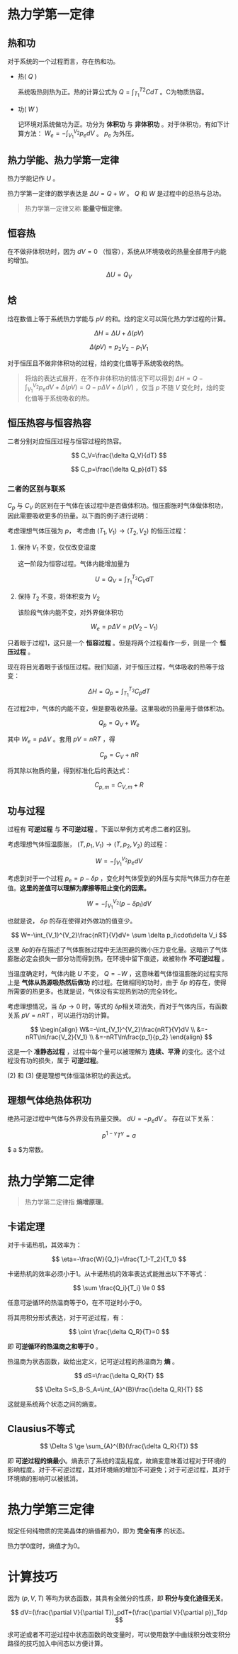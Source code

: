 # 热力学第一定律

## 热和功

对于系统的一个过程而言，存在热和功。

* 热( $Q$ )

    系统吸热则热为正。热的计算公式为 $Q=\int_{T_1}^{T2}CdT$ 。C为物质热容。

* 功( $W$ )

    记环境对系统做功为正。功分为 **体积功** 与 **非体积功** 。对于体积功，有如下计算方法： $W_e=-\int_{V_1}^{V_2}p_edV$ 。 $p_e$ 为外压。

## 热力学能、热力学第一定律

热力学能记作 $U$ 。

热力学第一定律的数学表达是 $\Delta U=Q+W$ 。 $Q$ 和 $W$ 是过程中的总热与总功。

> 热力学第一定律又称 **能量守恒定律**。

## 恒容热

在不做非体积功时，因为 $dV=0$ （恒容），系统从环境吸收的热量全部用于内能的增加。

$$ \Delta U=Q_V $$

## 焓

焓在数值上等于系统热力学能与 $pV$ 的和。焓的定义可以简化热力学过程的计算。

$$\Delta H = \Delta U + \Delta (pV)$$

$$\Delta(pV)=p_2V_2-p_1V_1$$

对于恒压且不做非体积功的过程，焓的变化值等于系统吸收的热。

> 将焓的表达式展开，在不作非体积功的情况下可以得到 $\Delta H=Q-\int_{V_1}^{V_2}p_edV+\Delta(pV)=Q-p\Delta V+\Delta(pV)$ ，仅当 $p$ 不随 $V$ 变化时，焓的变化值等于系统吸收的热。

## 恒压热容与恒容热容

二者分别对应恒压过程与恒容过程的热容。

$$ C_V=\frac{\delta Q_V}{dT} $$

$$ C_p=\frac{\delta Q_p}{dT} $$

### 二者的区别与联系

$C_p$ 与 $C_V$ 的区别在于气体在该过程中是否做体积功。恒压膨胀时气体做体积功，因此需要吸收更多的热量。以下面的例子进行说明：

考虑理想气体压强为 $p$， 考虑由 $(T_1, V_1) \to (T_2, V_2)$ 的恒压过程：

1. 保持 $V_1$ 不变，仅仅改变温度

    这一阶段为恒容过程。气体内能增加量为

    $$U=Q_V=\int_{T_1}^{T_2}C_VdT$$

2. 保持 $T_2$ 不变，将体积变为 $V_2$

    该阶段气体内能不变，对外界做体积功

    $$W_e=p\Delta V=p(V_2-V_1)$$

只着眼于过程1，这只是一个 **恒容过程** 。但是将两个过程看作一步，则是一个 **恒压过程** 。

现在将目光着眼于该恒压过程。我们知道，对于恒压过程，气体吸收的热等于焓变：

$$ \Delta H =Q_p=\int_{T_1}^{T_2}C_pdT $$

在过程2中，气体的内能不变，但是要吸收热量。这里吸收的热量用于做体积功。

$$ Q_p=Q_V+W_e $$

其中 $W_e=p\Delta V$ 。套用 $pV=nRT$ ，得

$$ C_p=C_V+nR $$

将其除以物质的量，得到标准化后的表达式：

$$ C_{p,m}=C_{V,m}+R $$

## 功与过程

过程有 **可逆过程** 与 **不可逆过程** 。下面以举例方式考虑二者的区别。

考虑理想气体恒温膨胀， $(T, p_1, V_1) \to (T, p_2, V_2)$ 的过程：

$$ W=-\int_{V_1}^{V_2}p_edV $$

考虑到对于一个过程 $p_e=p-\delta p$ ，变化时气体受到的外压与实际气体压力存在差值。**这里的差值可以理解为摩擦等阻止变化的因素。**

$$ W=-\int_{V_1}^{V_2}(p-\delta p_i)dV $$

也就是说， $\delta p$ 的存在使得对外做功的值变少。

$$ W=-\int_{V_1}^{V_2}\frac{nRT}{V}dV+ \sum \delta p_i\cdot\delta V_i $$

这里 $\delta p$的存在描述了气体膨胀过程中无法回避的微小压力变化量。这暗示了气体膨胀必定会损失一部分功而得到热，在环境中留下痕迹，故被称作  **不可逆过程** 。

当温度确定时，气体内能 $U$ 不变， $Q=-W$ ，这意味着气体恒温膨胀的过程实际上是 **气体从热源吸热然后做功** 的过程。在做相同的功时，由于 $\delta p$ 的存在，使得所需要的热更多。也就是说，气体没有实现热到功的完全转化。


考虑理想情况，当 $\delta p \to 0$ 时，等式的 $\delta p$相关项消失，而对于气体内压，有函数关系 $pV=nRT$ ，可以进行功的计算。

$$
\begin{align}
W&=-\int_{V_1}^{V_2}\frac{nRT}{V}dV \\
&=-nRT\ln\frac{V_2}{V_1} \\
&=-nRT\ln\frac{p_1}{p_2}
\end{align}
$$

这是一个 **准静态过程** ，过程中每个量可以被理解为 **连续、平滑** 的变化。这个过程没有功的损失，属于 **可逆过程**。

$(2)$ 和 $(3)$ 便是理想气体恒温体积功的表达式。

## 理想气体绝热体积功

绝热可逆过程中气体与外界没有热量交换。 $dU=-p_edV$ 。 存在以下关系：

$$ p^{1-\gamma}T^\gamma=a $$

$ a $为常数。

# 热力学第二定律

> 热力学第二定律指 **熵增原理**。

## 卡诺定理

对于卡诺热机，其效率为：

$$ \eta=-\frac{W}{Q_1}=\frac{T_1-T_2}{T_1} $$

卡诺热机的效率必须小于1。从卡诺热机的效率表达式能推出以下不等式：

$$ \sum \frac{Q_i}{T_i} \le 0 $$

任意可逆循环的热温商等于0，在不可逆时小于0。

将其用积分形式表达，对于可逆过程，有：

$$ \oint \frac{\delta Q_R}{T}=0 $$

即 **可逆循环的热温商之和等于0** 。

热温商为状态函数，故给出定义，记可逆过程的热温商为 **熵** 。

$$ dS=\frac{\delta Q_R}{T} $$

$$ \Delta S=S_B-S_A=\int_{A}^{B}\frac{\delta Q_R}{T} $$

这就是系统两个状态之间的熵变。

## Clausius不等式

$$ \Delta S \ge \sum_{A}^{B}(\frac{\delta Q_R}{T}) $$

即 **可逆过程的熵最小**。熵表示了系统的混乱程度，故熵变意味着过程对于环境的影响程度。对于不可逆过程，其对环境熵的增加不可避免；对于可逆过程，其对于环境熵的影响可以被抵消。

# 热力学第三定律

规定任何纯物质的完美晶体的熵值都为0，即为 **完全有序** 的状态。

热力学0度时，熵值才为0。

# 计算技巧

因为 $(p,V,T)$ 等均为状态函数，其具有全微分的性质，即 **积分与变化途径无关**。

$$ dV=(\frac{\partial V}{\partial T})_pdT+(\frac{\partial V}{\partial p})_Tdp $$

求可逆或者不可逆过程中状态函数的改变量时，可以使用数学中曲线积分改变积分路径的技巧加入中间态以方便计算。